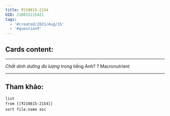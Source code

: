 ```yaml
---
title: ❓210815-2154
UID: 210815215421
tags:
  - '#created/2021/Aug/15'
  - '#question❓'
---
```


## Cards content:
---

*Chất dinh dưỡng đa lượng* trong tiếng Anh?
?
Macronutrient
<!--SR:!2021-09-08,14,230-->


---

## Tham khảo:
```dataview
list
from [[❓210815-2154]]
sort file.name asc
```